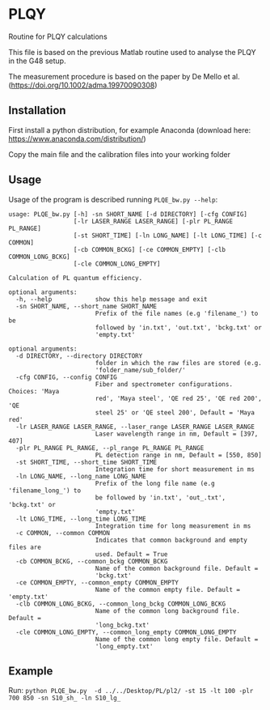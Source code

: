 # PLQY
Routine for PLQY calculations

This file is based on the previous Matlab routine used to analyse the PLQY in the G48 setup.

The measurement procedure is based on the paper by De Mello et al. (https://doi.org/10.1002/adma.19970090308)

## Installation
First install a python distribution, for example Anaconda (download here: https://www.anaconda.com/distribution/)

Copy the main file and the calibration files into your working folder

## Usage
Usage of the program is described running `PLQE_bw.py --help`:

```
usage: PLQE_bw.py [-h] -sn SHORT_NAME [-d DIRECTORY] [-cfg CONFIG]
                  [-lr LASER_RANGE LASER_RANGE] [-plr PL_RANGE PL_RANGE]
                  [-st SHORT_TIME] [-ln LONG_NAME] [-lt LONG_TIME] [-c COMMON]
                  [-cb COMMON_BCKG] [-ce COMMON_EMPTY] [-clb COMMON_LONG_BCKG]
                  [-cle COMMON_LONG_EMPTY]

Calculation of PL quantum efficiency.

optional arguments:
  -h, --help            show this help message and exit
  -sn SHORT_NAME, --short_name SHORT_NAME
                        Prefix of the file names (e.g 'filename_') to be
                        followed by 'in.txt', 'out.txt', 'bckg.txt' or
                        'empty.txt'

optional arguments:
  -d DIRECTORY, --directory DIRECTORY
                        folder in which the raw files are stored (e.g.
                        'folder_name/sub_folder/'
  -cfg CONFIG, --config CONFIG
                        Fiber and spectrometer configurations. Choices: 'Maya
                        red', 'Maya steel', 'QE red 25', 'QE red 200', 'QE
                        steel 25' or 'QE steel 200', Default = 'Maya red'
  -lr LASER_RANGE LASER_RANGE, --laser_range LASER_RANGE LASER_RANGE
                        Laser wavelength range in nm, Default = [397, 407]
  -plr PL_RANGE PL_RANGE, --pl_range PL_RANGE PL_RANGE
                        PL detection range in nm, Default = [550, 850]
  -st SHORT_TIME, --short_time SHORT_TIME
                        Integration time for short measurement in ms
  -ln LONG_NAME, --long_name LONG_NAME
                        Prefix of the long file name (e.g 'filename_long_') to
                        be followed by 'in.txt', 'out_.txt', 'bckg.txt' or
                        'empty.txt'
  -lt LONG_TIME, --long_time LONG_TIME
                        Integration time for long measurement in ms
  -c COMMON, --common COMMON
                        Indicates that common background and empty files are
                        used. Default = True
  -cb COMMON_BCKG, --common_bckg COMMON_BCKG
                        Name of the common background file. Default =
                        'bckg.txt'
  -ce COMMON_EMPTY, --common_empty COMMON_EMPTY
                        Name of the common empty file. Default = 'empty.txt'
  -clb COMMON_LONG_BCKG, --common_long_bckg COMMON_LONG_BCKG
                        Name of the common long background file. Default =
                        'long_bckg.txt'
  -cle COMMON_LONG_EMPTY, --common_long_empty COMMON_LONG_EMPTY
                        Name of the common long empty file. Default =
                        'long_empty.txt'
  ```
  
  ## Example
  Run: 
  `python PLQE_bw.py  -d ../../Desktop/PL/pl2/ -st 15 -lt 100 -plr 700 850 -sn S10_sh_ -ln S10_lg_`
